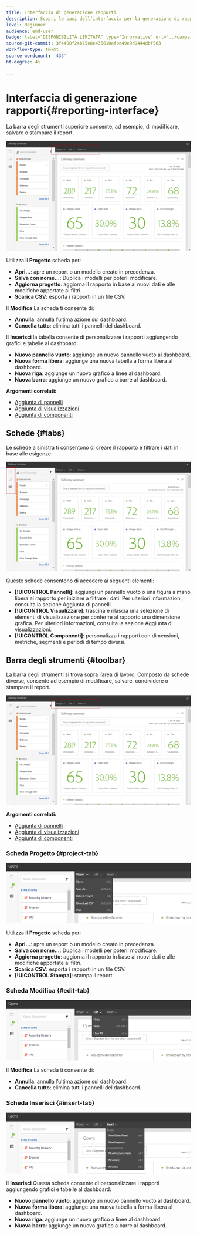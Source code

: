 ```yaml
---
title: Interfaccia di generazione rapporti
description: Scopri le basi dell’interfaccia per la generazione di rapporti dinamici e come navigare tra le diverse schede e menu.
level: Beginner
audience: end-user
badge: label="DISPONIBILITÀ LIMITATA" type="Informative" url="../campaign-standard-migration-home.md" tooltip="Limitato agli utenti Campaign Standard migrati"
source-git-commit: 3f4400f24b75e8e435610afbe49e9d9444dbf563
workflow-type: tm+mt
source-wordcount: '433'
ht-degree: 4%

---
```


# Interfaccia di generazione rapporti{#reporting-interface}

La barra degli strumenti superiore consente, ad esempio, di modificare, salvare o stampare il report.

![](assets/dynamic_report_toolbar.png)

Utilizza il **Progetto** scheda per:

* **Apri...**: apre un report o un modello creato in precedenza.
* **Salva con nome...**: Duplica i modelli per poterli modificare.
* **Aggiorna progetto**: aggiorna il rapporto in base ai nuovi dati e alle modifiche apportate ai filtri.
* **Scarica CSV**: esporta i rapporti in un file CSV.

Il **Modifica** La scheda ti consente di:

* **Annulla**: annulla l’ultima azione sul dashboard.
* **Cancella tutto**: elimina tutti i pannelli del dashboard.

Il **Inserisci** la tabella consente di personalizzare i rapporti aggiungendo grafici e tabelle al dashboard:

* **Nuovo pannello vuoto**: aggiunge un nuovo pannello vuoto al dashboard.
* **Nuova forma libera**: aggiunge una nuova tabella a forma libera al dashboard.
* **Nuova riga**: aggiunge un nuovo grafico a linee al dashboard.
* **Nuova barra**: aggiunge un nuovo grafico a barre al dashboard.

**Argomenti correlati:**

* [Aggiunta di pannelli](adding-panels.md)
* [Aggiunta di visualizzazioni](adding-visualizations.md)
* [Aggiunta di componenti](adding-components.md)

## Schede {#tabs}

Le schede a sinistra ti consentono di creare il rapporto e filtrare i dati in base alle esigenze.

![](assets/dynamic_report_interface.png)

Queste schede consentono di accedere ai seguenti elementi:

* **[!UICONTROL Pannelli]**: aggiungi un pannello vuoto o una figura a mano libera al rapporto per iniziare a filtrare i dati. Per ulteriori informazioni, consulta la sezione Aggiunta di pannelli
* **[!UICONTROL Visualizzare]**: trascina e rilascia una selezione di elementi di visualizzazione per conferire al rapporto una dimensione grafica. Per ulteriori informazioni, consulta la sezione Aggiunta di visualizzazioni.
* **[!UICONTROL Componenti]**: personalizza i rapporti con dimensioni, metriche, segmenti e periodi di tempo diversi.

## Barra degli strumenti {#toolbar}

La barra degli strumenti si trova sopra l’area di lavoro. Composto da schede diverse, consente ad esempio di modificare, salvare, condividere o stampare il report.

![](assets/dynamic_report_toolbar.png)

**Argomenti correlati:**

* [Aggiunta di pannelli](adding-panels.md)
* [Aggiunta di visualizzazioni](adding-visualizations.md)
* [Aggiunta di componenti](adding-components.md)

### Scheda Progetto {#project-tab}

![](assets/tab_project.png)

Utilizza il **Progetto** scheda per:

* **Apri...**: apre un report o un modello creato in precedenza.
* **Salva con nome...**: Duplica i modelli per poterli modificare.
* **Aggiorna progetto**: aggiorna il rapporto in base ai nuovi dati e alle modifiche apportate ai filtri.
* **Scarica CSV**: esporta i rapporti in un file CSV.
* **[!UICONTROL Stampa]**: stampa il report.

### Scheda Modifica {#edit-tab}

![](assets/tab_edit.png)

Il **Modifica** La scheda ti consente di:

* **Annulla**: annulla l’ultima azione sul dashboard.
* **Cancella tutto**: elimina tutti i pannelli del dashboard.

### Scheda Inserisci {#insert-tab}

![](assets/tab_insert.png)

Il **Inserisci** Questa scheda consente di personalizzare i rapporti aggiungendo grafici e tabelle al dashboard:

* **Nuovo pannello vuoto**: aggiunge un nuovo pannello vuoto al dashboard.
* **Nuova forma libera**: aggiunge una nuova tabella a forma libera al dashboard.
* **Nuova riga**: aggiunge un nuovo grafico a linee al dashboard.
* **Nuova barra**: aggiunge un nuovo grafico a barre al dashboard.
